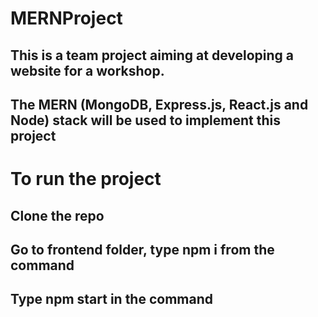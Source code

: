# MERNProject
   ## This is a team project aiming at developing a website for a workshop.
   ## The MERN (MongoDB, Express.js, React.js and Node) stack will be used to implement this project
# To run the project
   ## Clone the repo
   ## Go to frontend folder, type npm i from the command
   ## Type npm start in the command

